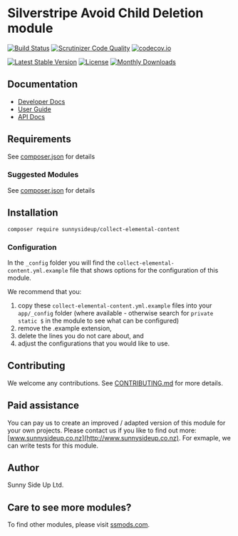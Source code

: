 # Silverstripe Avoid Child Deletion module
[![Build Status](https://travis-ci.org/sunnysideup/silverstripe-collect-elemental-content.svg?branch=master)](https://travis-ci.org/sunnysideup/silverstripe-collect-elemental-content)
[![Scrutinizer Code Quality](https://scrutinizer-ci.com/g/sunnysideup/silverstripe-collect-elemental-content/badges/quality-score.png?b=master)](https://scrutinizer-ci.com/g/sunnysideup/silverstripe-collect-elemental-content/?branch=master)
[![codecov.io](https://codecov.io/github/sunnysideup/silverstripe-collect-elemental-content/coverage.svg?branch=master)](https://codecov.io/github/sunnysideup/silverstripe-collect-elemental-content?branch=master)

[![Latest Stable Version](https://poser.pugx.org/sunnysideup/collect-elemental-content/version)](https://packagist.org/packages/sunnysideup/collect-elemental-content)
[![License](https://poser.pugx.org/sunnysideup/collect-elemental-content/license)](https://packagist.org/packages/sunnysideup/collect-elemental-content)
[![Monthly Downloads](https://poser.pugx.org/sunnysideup/collect-elemental-content/d/monthly)](https://packagist.org/packages/sunnysideup/collect-elemental-content)


## Documentation



 * [Developer Docs](docs/en/INDEX.md)
 * [User Guide](docs/en/userguide.md)
 * [API Docs](http://docs.ssmods.com/sunnysideup/collect-elemental-content/classes.xhtml)


## Requirements



See [composer.json](composer.json) for details


### Suggested Modules



See [composer.json](composer.json) for details


## Installation


```
composer require sunnysideup/collect-elemental-content
```

### Configuration



In the `_config` folder you will find the `collect-elemental-content.yml.example`
file that shows options for the configuration of this module.

We recommend that you:

  1. copy these `collect-elemental-content.yml.example` files into your
`app/_config` folder (where available - otherwise search for `private static $` in the module to see what can be configured)
  2. remove the .example extension,
  3. delete the lines you do not care about, and
  4. adjust the configurations that you would like to use.


## Contributing



We welcome any contributions. See [CONTRIBUTING.md](CONTRIBUTING.md) for more details.

## Paid assistance



You can pay us to create an improved / adapted version of this module for your own projects.  Please contact us if you like to find out more: [www.sunnysideup.co.nz](http://www.sunnysideup.co.nz).  For exmaple, we can write tests for this module.  

## Author



Sunny Side Up Ltd.


## Care to see more modules?

To find other modules, please visit [ssmods.com](http://ssmods.com/).
